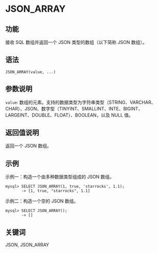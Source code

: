 # JSON_ARRAY

## 功能

接收 SQL 数组并返回一个 JSON 类型的数组（以下简称 JSON 数组）。

## 语法

```Plain%20Text
JSON_ARRAY(value, ...)
```

## 参数说明

`value`: 数组的元素。支持的数据类型为字符串类型（STRING、VARCHAR、CHAR）、JSON、数字型（TINYINT、SMALLINT、INTE、BIGINT、LARGEINT、DOUBLE、FLOAT）、BOOLEAN，以及 NULL 值。

## 返回值说明

返回一个 JSON 数组。

## 示例

示例一：构造一个由多种数据类型组成的 JSON 数组。

```Plain%20Text
mysql> SELECT JSON_ARRAY(1, true, 'starrocks', 1.1);
       -> [1, true, "starrocks", 1.1]
```

示例二：构造一个空的 JSON 数组。

```Plain%20Text
mysql> SELECT JSON_ARRAY();
       -> []
```

## 关键词

JSON, JSON_ARRAY
